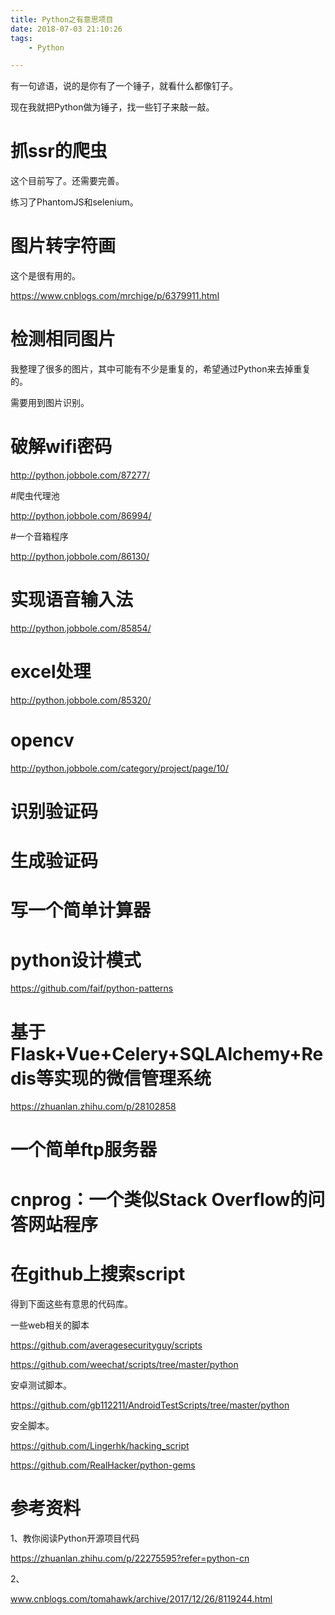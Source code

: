 ```yaml
---
title: Python之有意思项目
date: 2018-07-03 21:10:26
tags:
	- Python

---
```




有一句谚语，说的是你有了一个锤子，就看什么都像钉子。

现在我就把Python做为锤子，找一些钉子来敲一敲。

# 抓ssr的爬虫

这个目前写了。还需要完善。

练习了PhantomJS和selenium。

# 图片转字符画

这个是很有用的。

https://www.cnblogs.com/mrchige/p/6379911.html

# 检测相同图片

我整理了很多的图片，其中可能有不少是重复的，希望通过Python来去掉重复的。

需要用到图片识别。

# 破解wifi密码

http://python.jobbole.com/87277/

#爬虫代理池

http://python.jobbole.com/86994/

#一个音箱程序

http://python.jobbole.com/86130/

# 实现语音输入法

http://python.jobbole.com/85854/

# excel处理

http://python.jobbole.com/85320/

# opencv

http://python.jobbole.com/category/project/page/10/

# 识别验证码

# 生成验证码

# 写一个简单计算器

# python设计模式

https://github.com/faif/python-patterns

# 基于Flask+Vue+Celery+SQLAlchemy+Redis等实现的微信管理系统

https://zhuanlan.zhihu.com/p/28102858

# 一个简单ftp服务器



# cnprog：一个类似Stack Overflow的问答网站程序



# 在github上搜索script

得到下面这些有意思的代码库。

一些web相关的脚本

https://github.com/averagesecurityguy/scripts



https://github.com/weechat/scripts/tree/master/python

安卓测试脚本。

https://github.com/gb112211/AndroidTestScripts/tree/master/python

安全脚本。

https://github.com/Lingerhk/hacking_script



https://github.com/RealHacker/python-gems

# 参考资料

1、教你阅读Python开源项目代码

https://zhuanlan.zhihu.com/p/22275595?refer=python-cn

2、

www.cnblogs.com/tomahawk/archive/2017/12/26/8119244.html